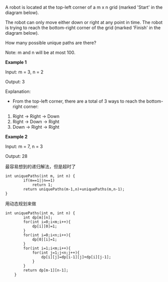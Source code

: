 A robot is located at the top-left corner of a m x n grid (marked 'Start' in the diagram below).

The robot can only move either down or right at any point in time. The robot is trying to reach the bottom-right corner of the grid (marked 'Finish' in the diagram below).

How many possible unique paths are there?

Note: m and n will be at most 100.

**Example 1**

Input: m = 3, n = 2

Output: 3

Explanation:

- From the top-left corner, there are a total of 3 ways to reach the bottom-right corner:
1. Right -> Right -> Down
2. Right -> Down -> Right
3. Down -> Right -> Right

**Example 2**

Input: m = 7, n = 3

Output: 28

最容易想到的递归解法，但是超时了

```
int uniquePaths(int m, int n) {
        if(m==1||n==1)
            return 1;        
        return uniquePaths(m-1,n)+uniquePaths(m,n-1);
}
```

用动态规划来做

```
int uniquePaths(int m, int n) {
        int dp[m][n];
        for(int i=0;i<m;i++){
            dp[i][0]=1;
        }
        for(int i=0;i<n;i++){
            dp[0][i]=1;
        }
        for(int i=1;i<m;i++){
            for(int j=1;j<n;j++){
                dp[i][j]=dp[i-1][j]+dp[i][j-1];
            }
        }
        return dp[m-1][n-1];
    }
```
